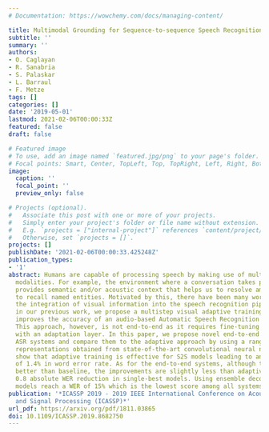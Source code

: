 ```yaml
---
# Documentation: https://wowchemy.com/docs/managing-content/

title: Multimodal Grounding for Sequence-to-sequence Speech Recognition
subtitle: ''
summary: ''
authors:
- O. Caglayan
- R. Sanabria
- S. Palaskar
- L. Barraul
- F. Metze
tags: []
categories: []
date: '2019-05-01'
lastmod: 2021-02-06T00:00:33Z
featured: false
draft: false

# Featured image
# To use, add an image named `featured.jpg/png` to your page's folder.
# Focal points: Smart, Center, TopLeft, Top, TopRight, Left, Right, BottomLeft, Bottom, BottomRight.
image:
  caption: ''
  focal_point: ''
  preview_only: false

# Projects (optional).
#   Associate this post with one or more of your projects.
#   Simply enter your project's folder or file name without extension.
#   E.g. `projects = ["internal-project"]` references `content/project/deep-learning/index.md`.
#   Otherwise, set `projects = []`.
projects: []
publishDate: '2021-02-06T00:00:33.425248Z'
publication_types:
- '1'
abstract: Humans are capable of processing speech by making use of multiple sensory
  modalities. For example, the environment where a conversation takes place generally
  provides semantic and/or acoustic context that helps us to resolve ambiguities or
  to recall named entities. Motivated by this, there have been many works studying
  the integration of visual information into the speech recognition pipeline. Specifically,
  in our previous work, we propose a multistep visual adaptive training approach which
  improves the accuracy of an audio-based Automatic Speech Recognition (ASR) system.
  This approach, however, is not end-to-end as it requires fine-tuning the whole model
  with an adaptation layer. In this paper, we propose novel end-to-end multimodal
  ASR systems and compare them to the adaptive approach by using a range of visual
  representations obtained from state-of-the-art convolutional neural networks. We
  show that adaptive training is effective for S2S models leading to an absolute improvement
  of 1.4% in word error rate. As for the end-to-end systems, although they perform
  better than baseline, the improvements are slightly less than adaptive training,
  0.8 absolute WER reduction in single-best models. Using ensemble decoding, end-to-end
  models reach a WER of 15% which is the lowest score among all systems.
publication: '*ICASSP 2019 - 2019 IEEE International Conference on Acoustics, Speech
  and Signal Processing (ICASSP)*'
url_pdf: https://arxiv.org/pdf/1811.03865
doi: 10.1109/ICASSP.2019.8682750
---
```

